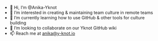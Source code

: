 - 👋 Hi, I’m @Anika-Yknot
- 👀 I’m interested in creating & maintaining team culture in remote teams
- 🌱 I’m currently learning how to use GitHub & other tools for culture building
- 💞️ I’m looking to collaborate on our Yknot GitHub wiki
- 📫 Reach me at anika@y-knot.io

<!---
Anika-Yknot/Anika-Yknot is a ✨ special ✨ repository because its `README.md` (this file) appears on your GitHub profile.
You can click the Preview link to take a look at your changes.
--->
